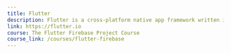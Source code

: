 ```yaml
---
title: Flutter
description: Flutter is a cross-platform native app framework written in Dart that helps developers build iOS, Android, and Fuchsia apps. 
link: https://flutter.io
course: The Flutter Firebase Project Course
course_link: /courses/flutter-firebase
---
```



